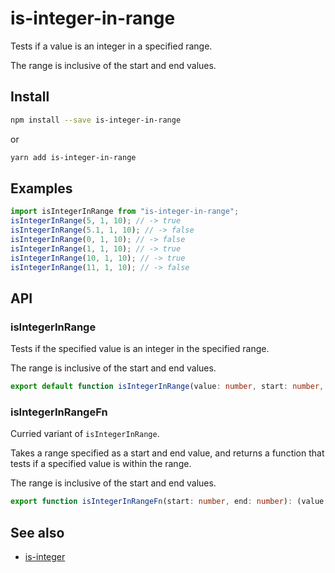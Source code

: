 # is-integer-in-range

Tests if a value is an integer in a specified range.

The range is inclusive of the start and end values.


## Install

```bash
npm install --save is-integer-in-range
```

or

```bash
yarn add is-integer-in-range
```


## Examples

```typescript
import isIntegerInRange from "is-integer-in-range";
isIntegerInRange(5, 1, 10); // -> true
isIntegerInRange(5.1, 1, 10); // -> false
isIntegerInRange(0, 1, 10); // -> false
isIntegerInRange(1, 1, 10); // -> true
isIntegerInRange(10, 1, 10); // -> true
isIntegerInRange(11, 1, 10); // -> false
```


## API

### isIntegerInRange

Tests if the specified value is an integer in the specified range.

The range is inclusive of the start and end values.

```typescript
export default function isIntegerInRange(value: number, start: number, end: number): boolean;
```

### isIntegerInRangeFn

Curried variant of `isIntegerInRange`.

Takes a range specified as a start and end value, and returns a function
that tests if a specified value is within the range.

The range is inclusive of the start and end values.

```typescript
export function isIntegerInRangeFn(start: number, end: number): (value: number) => boolean;
```


## See also

 * [is-integer](https://www.npmjs.com/package/is-integer)